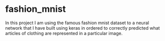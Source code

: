 # fashion_mnist
In this project I am using the famous fashion mnist dataset to a neural network that I have built using keras in ordered to correctly predicted what articles of clothing are represented in a particular image.
